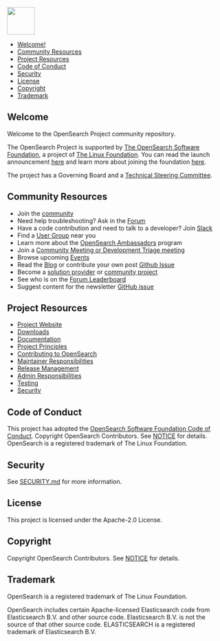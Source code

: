 <img src="https://opensearch.org/assets/img/opensearch-logo-themed.svg" height="64px">

- [Welcome!](#welcome)
- [Community Resources](#community-resources)
- [Project Resources](#project-resources)
- [Code of Conduct](#code-of-conduct)
- [Security](#security)
- [License](#license)
- [Copyright](#copyright)
- [Trademark](#trademark)

## Welcome

Welcome to the OpenSearch Project community repository.

The OpenSearch Project is supported by [The OpenSearch Software Foundation](https://foundation.opensearch.org/), a project of [The Linux Foundation](https://www.linuxfoundation.org/). You can read the launch announcement [here](https://www.linuxfoundation.org/press/linux-foundation-announces-opensearch-software-foundation-to-foster-open-collaboration-in-search-and-analytics) and learn more about joining the foundation [here](https://foundation.opensearch.org/). 

The project has a Governing Board and a [Technical Steering Committee](https://github.com/opensearch-project/technical-steering).

## Community Resources

* Join the [community](https://opensearch.org/community/)
* Need help troubleshooting? Ask in the [Forum](https://forum.opensearch.org/)
* Have a code contribution and need to talk to a developer? Join [Slack](https://opensearch.org/slack.html)
* Find a [User Group](https://www.meetup.com/pro/opensearchproject/) near you
* Learn more about the [OpenSearch Ambassadors](https://opensearch.org/ambassadors/) program
* Join a [Community Meeting or Development Triage meeting](https://www.meetup.com/opensearch/)
* Browse upcoming [Events](https://opensearch.org/events)
* Read the [Blog](https://opensearch.org/blog) or contribute your own post [Github Issue](https://github.com/opensearch-project/project-website/issues/new?assignees=&labels=new+blog%2C+untriaged&projects=&template=blog_post.md&title=)
* Become a [solution provider](https://opensearch.org/solutions-providers/) or [community project](https://opensearch.org/community-projects/)
* See who is on the [Forum Leaderboard](https://forum.opensearch.org/leaderboard)
* Suggest content for the newsletter [GitHub issue](https://github.com/opensearch-project/project-website/issues/new?assignees=&labels=newsletter%2C+untriaged&projects=&template=newsletter.md&title=)

## Project Resources

* [Project Website](https://opensearch.org/)
* [Downloads](https://opensearch.org/downloads.html)
* [Documentation](https://opensearch.org/docs/)
* [Project Principles](https://opensearch.org/about.html#principles-for-development)
* [Contributing to OpenSearch](https://github.com/opensearch-project/OpenSearch/blob/main/CONTRIBUTING.md)
* [Maintainer Responsibilities](https://github.com/opensearch-project/OpenSearch/blob/main/MAINTAINERS.md)
* [Release Management](https://github.com/opensearch-project/OpenSearch/blob/main/RELEASING.md)
* [Admin Responsibilities](https://github.com/opensearch-project/OpenSearch/blob/main/ADMINS.md)
* [Testing](https://github.com/opensearch-project/OpenSearch/blob/main/TESTING.md)
* [Security](#security)

## Code of Conduct

This project has adopted the [OpenSearch Software Foundation Code of Conduct](https://github.com/opensearch-project/.github/blob/main/CODE_OF_CONDUCT.md). Copyright OpenSearch Contributors. See [NOTICE](https://github.com/opensearch-project/.github/blob/main/NOTICE.txt) for details. OpenSearch is a registered trademark of The Linux Foundation.

## Security

See [SECURITY.md](https://github.com/opensearch-project/.github/blob/main/SECURITY.md) for more information.

## License

This project is licensed under the Apache-2.0 License.

## Copyright

Copyright OpenSearch Contributors. See [NOTICE](https://github.com/opensearch-project/OpenSearch/blob/main/NOTICE.txt) for details.

## Trademark

OpenSearch is a registered trademark of The Linux Foundation.

OpenSearch includes certain Apache-licensed Elasticsearch code from Elasticsearch B.V. and other source code. Elasticsearch B.V. is not the source of that other source code. ELASTICSEARCH is a registered trademark of Elasticsearch B.V.
